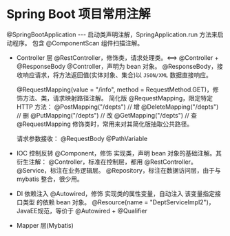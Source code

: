 # Spring Boot 项目常用注解
@SpringBootApplication --- 启动类声明注解，SpringApplication.run 方法来启动程序。
    包含 @ComponentScan 组件扫描注解。

- Controller 层
  @RestController，修饰类，请求处理类。<==> @Controller + @ResponseBody
    @Controller，声明为 bean 对象。
    @ResponseBody，接收响应请求，将方法返回值(实体对象、集合)以 `JSON/XML` 数据直接响应。

  @RequestMapping(value = "/info", method = RequestMethod.GET)，修饰方法、类，请求映射路径注解。
  简化版 @RequestMapping，限定特定 HTTP 方法：
    @PostMapping("/depts") 		// 增
    @DeleteMapping("/depts") 	// 删
    @PutMapping("/depts") 		// 改
    @GetMapping("/depts")		// 查
  @RequestMapping 修饰类时，常用来对其简化版抽取公共路径。

  请求参数接收：
     @RequestBody
     @PathVariable

- IOC 控制反转
  @Component，修饰 实现类，声明 bean 对象的基础注解。其衍生注解：
    @Controller，标准在控制层，都用 @RestController。
    @Service，标注在业务逻辑层。
    @Repository，标注在数据访问层，由于与 mybatis 整合，很少用。

- DI 依赖注入
  @Autowired，修饰 实现类的属性变量，自动注入 该变量指定接口类型 的依赖 bean 对象。
  @Resource(name = "DeptServiceImpl2")，JavaEE规范，等价于  @Autowired + @Qualifier
 

- Mapper 层(Mybatis)
  


  